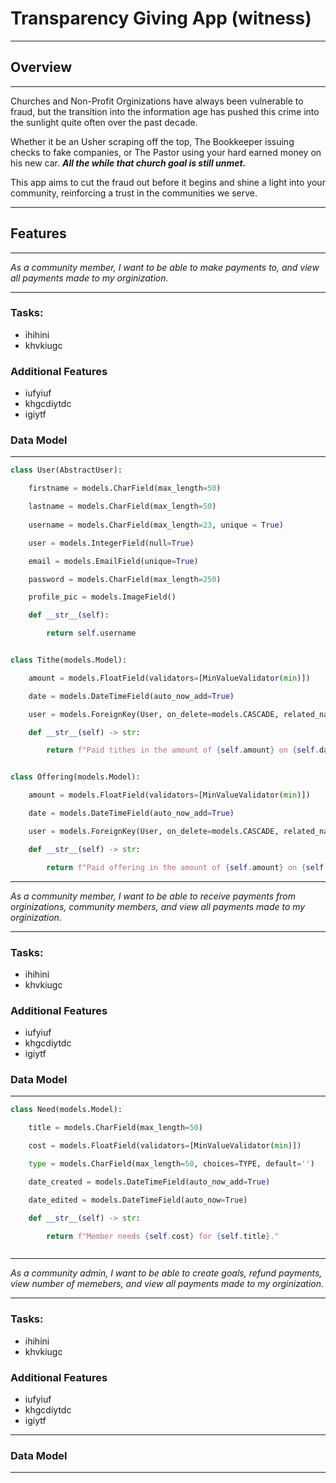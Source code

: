 # Transparency Giving App (witness)
---
## **Overview**
---
Churches and Non-Profit Orginizations have always been vulnerable to fraud, but the transition into the information age has pushed this crime into the sunlight quite often over the past decade.

Whether it be an Usher scraping off the top, The Bookkeeper issuing checks to fake companies, or The Pastor using your hard earned money on his new car. ***All the while that church goal is still unmet.*** 

This app aims to cut the fraud out before it begins and shine a light into your community, reinforcing a trust in the communities we serve.

---
## **Features**
---
*As a community member, I want to be able to make payments to, and view all payments made to my orginization.*

---
### Tasks:
- ihihini
- khvkiugc

### Additional Features

- iufyiuf
- khgcdiytdc
- igiytf
### Data Model
---
``````python
class User(AbstractUser):

    firstname = models.CharField(max_length=50)

    lastname = models.CharField(max_length=50)
    
    username = models.CharField(max_length=23, unique = True)

    user = models.IntegerField(null=True)

    email = models.EmailField(unique=True)

    password = models.CharField(max_length=250)

    profile_pic = models.ImageField()

    def __str__(self):

        return self.username


class Tithe(models.Model):

    amount = models.FloatField(validators=[MinValueValidator(min)])

    date = models.DateTimeField(auto_now_add=True)

    user = models.ForeignKey(User, on_delete=models.CASCADE, related_name='tithe')

    def __str__(self) -> str:

        return f"Paid tithes in the amount of {self.amount} on {self.date}."


class Offering(models.Model):

    amount = models.FloatField(validators=[MinValueValidator(min)])

    date = models.DateTimeField(auto_now_add=True)

    user = models.ForeignKey(User, on_delete=models.CASCADE, related_name='offering')

    def __str__(self) -> str:

        return f"Paid offering in the amount of {self.amount} on {self.date}."

``````

---
*As a community member, I want to be able to receive payments from orginizations, community members, and view all payments made to my orginization.*

---
### Tasks:
- ihihini
- khvkiugc

### Additional Features

- iufyiuf
- khgcdiytdc
- igiytf
### Data Model
---
``````python
class Need(models.Model):

    title = models.CharField(max_length=50)

    cost = models.FloatField(validators=[MinValueValidator(min)])

    type = models.CharField(max_length=50, choices=TYPE, default='')

    date_created = models.DateTimeField(auto_now_add=True)

    date_edited = models.DateTimeField(auto_now=True)

    def __str__(self) -> str:

        return f"Member needs {self.cost} for {self.title}."



``````
---
*As a community admin, I want to be able to create goals, refund payments, view number of memebers, and view all payments made to my orginization.*

---
### Tasks:
- ihihini
- khvkiugc


### Additional Features

- iufyiuf
- khgcdiytdc
- igiytf

---
### Data Model
---




